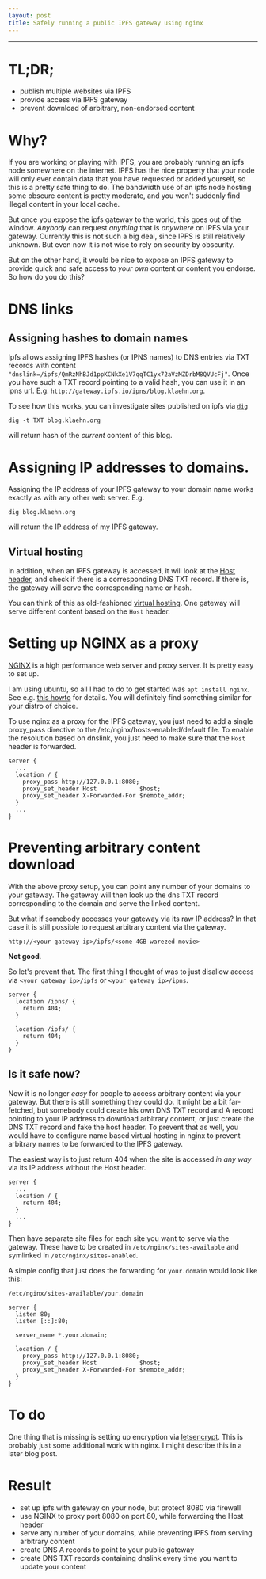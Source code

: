 ```yaml
---
layout: post
title: Safely running a public IPFS gateway using nginx
---
```


-----

# TL;DR;

- publish multiple websites via IPFS
- provide access via IPFS gateway
- prevent download of arbitrary, non-endorsed content

# Why?

If you are working or playing with IPFS, you are probably running an ipfs node somewhere on the internet. IPFS has the nice property that your node will only ever contain data that you have requested or added yourself, so this is a pretty safe thing to do. The bandwidth use of an ipfs node hosting some obscure content is pretty moderate, and you won't suddenly find illegal content in your local cache.

But once you expose the ipfs gateway to the world, this goes out of the window. *Anybody* can request *anything* that is *anywhere* on IPFS via your gateway. Currently this is not such a big deal, since IPFS is still relatively unknown. But even now it is not wise to rely on security by obscurity.

But on the other hand, it would be nice to expose an IPFS gateway to provide quick and safe access to *your own* content or content you endorse. So how do you do this?

# DNS links

## Assigning hashes to domain names

Ipfs allows assigning IPFS hashes (or IPNS names) to DNS entries via TXT records with content `"dnslink=/ipfs/QmRzNhBJd1ppKCNkXe1V7qqTC1yx72aVzMZDrbM8QVUcFj"`. Once you have such a TXT record pointing to a valid hash, you can use it in an ipns url. E.g. `http://gateway.ipfs.io/ipns/blog.klaehn.org`.

To see how this works, you can investigate sites published on ipfs via [`dig`](https://linux.die.net/man/1/dig)

```shell
dig -t TXT blog.klaehn.org
```

will return hash of the *current* content of this blog.

# Assigning IP addresses to domains.

Assigning the IP address of your IPFS gateway to your domain name works exactly as with any other web server. E.g. 

```shell
dig blog.klaehn.org
```

will return the IP address of my IPFS gateway.

## Virtual hosting

In addition, when an IPFS gateway is accessed, it will look at the [Host header](https://developer.mozilla.org/en-US/docs/Web/HTTP/Headers/Host), and check if there is a corresponding DNS TXT record. If there is, the gateway will serve the corresponding name or hash.

You can think of this as old-fashioned [virtual hosting](https://en.wikipedia.org/wiki/Virtual_hosting). One gateway will serve different content based on the `Host` header.

# Setting up NGINX as a proxy

[NGINX](https://www.nginx.com/) is a high performance web server and proxy server. It is pretty easy to set up.

I am using ubuntu, so all I had to do to get started was `apt install nginx`. See e.g. [this howto](https://www.digitalocean.com/community/tutorials/how-to-install-nginx-on-ubuntu-16-04) for details. You will definitely find something similar for your distro of choice.

To use nginx as a proxy for the IPFS gateway, you just need to add a single proxy_pass directive to the /etc/nginx/hosts-enabled/default file. To enable the resolution based on dnslink, you just need to make sure that the `Host` header is forwarded.

```
server {
  ...
  location / {
    proxy_pass http://127.0.0.1:8080;
    proxy_set_header Host            $host;
    proxy_set_header X-Forwarded-For $remote_addr;
  }
  ...
}
```

# Preventing arbitrary content download

With the above proxy setup, you can point any number of your domains to your gateway. The gateway will then look up the dns TXT record corresponding to the domain and serve the linked content.

But what if somebody accesses your gateway via its raw IP address? In that case it is still possible to request arbitrary content via the gateway.

`http://<your gateway ip>/ipfs/<some 4GB warezed movie>`

**Not good**.

So let's prevent that. The first thing I thought of was to just disallow access via `<your gateway ip>/ipfs` or `<your gateway ip>/ipns`.

```
server {
  location /ipns/ {
    return 404;
  }

  location /ipfs/ {
    return 404;
  }
}
```

## Is it safe now?

Now it is no longer *easy* for people to access arbitrary content via your gateway. But there is still something they could do. It might be a bit far-fetched, but somebody could create his own DNS TXT record and A record pointing to your IP address to download arbitrary content, or just create the DNS TXT record and fake the host header. To prevent that as well, you would have to configure name based virtual hosting in nginx to prevent arbitrary names to be forwarded to the IPFS gateway.

The easiest way is to just return 404 when the site is accessed *in any way* via its IP address without the Host header.

```
server {
  ...
  location / {
    return 404;
  }
  ...
}
```

Then have separate site files for each site you want to serve via the gateway. These have to be created in `/etc/nginx/sites-available` and symlinked in `/etc/nginx/sites-enabled`.

A simple config that just does the forwarding for `your.domain` would look like this:

`/etc/nginx/sites-available/your.domain`

```
server {
  listen 80;
  listen [::]:80;

  server_name *.your.domain;

  location / {
    proxy_pass http://127.0.0.1:8080;
    proxy_set_header Host            $host;
    proxy_set_header X-Forwarded-For $remote_addr;
  }
}
```

# To do

One thing that is missing is setting up encryption via [letsencrypt](https://letsencrypt.org/). This is probably just some additional work with nginx. I might describe this in a later blog post. 

# Result

- set up ipfs with gateway on your node, but protect 8080 via firewall
- use NGINX to proxy port 8080 on port 80, while forwarding the Host header
- serve any number of your domains, while preventing IPFS from serving arbitrary content
- create DNS A records to point to your public gateway
- create DNS TXT records containing dnslink every time you want to update your content

